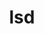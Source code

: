 ---
title: "lsd"
layout: cache
categories: [package, develop]
meta: {"compilers": ["apple-clang@=16.0.0", "gcc@=10.2.1", "gcc@=10.5.0", "gcc@=13.3.0", "gcc@=7.5.0"], "num_specs": 26, "num_specs_by_stack": {"developer-tools": 4, "developer-tools-aarch64-linux-gnu": 6, "developer-tools-darwin": 6, "developer-tools-manylinux2014": 1, "developer-tools-x86_64_v3-linux-gnu": 6, "root": 26}, "oss": ["centos7", "rhel8", "sequoia", "ubuntu18.04"], "platforms": ["darwin", "linux"], "stacks": ["developer-tools", "developer-tools-aarch64-linux-gnu", "developer-tools-darwin", "developer-tools-manylinux2014", "developer-tools-x86_64_v3-linux-gnu", "root"], "targets": ["aarch64", "x86_64_v3"], "versions": ["1.0.0"]}
spec_details: [{"compiler": "apple-clang@=16.0.0", "hash": "36fx2s5nur4xvlkpdancl4poxdbe67oz", "os": "sequoia", "platform": "darwin", "size": "-", "stacks": ["developer-tools-darwin", "root"], "target": "aarch64", "variants": ["build_system=cargo"], "versions": ["1.0.0"]}, {"compiler": "gcc@=13.3.0", "hash": "4ihc2iwuxs3hlbeel4xfydust6f5znzg", "os": "rhel8", "platform": "linux", "size": "-", "stacks": ["root"], "target": "aarch64", "variants": ["build_system=cargo"], "versions": ["1.0.0"]}, {"compiler": "gcc@=13.3.0", "hash": "5543ywjjndxg7xi6ruzr4h76zcjeg47u", "os": "rhel8", "platform": "linux", "size": "-", "stacks": ["developer-tools-aarch64-linux-gnu", "root"], "target": "aarch64", "variants": ["build_system=cargo"], "versions": ["1.0.0"]}, {"compiler": "gcc@=13.3.0", "hash": "cah7ggdrjlda2lkg4vingswrpsa6dcjs", "os": "rhel8", "platform": "linux", "size": "-", "stacks": ["developer-tools-aarch64-linux-gnu", "root"], "target": "aarch64", "variants": ["build_system=cargo"], "versions": ["1.0.0"]}, {"compiler": "apple-clang@=16.0.0", "hash": "csdod6xtm7jmg7gezkzbkt46ycbclu44", "os": "sequoia", "platform": "darwin", "size": "-", "stacks": ["developer-tools-darwin", "root"], "target": "aarch64", "variants": ["build_system=cargo"], "versions": ["1.0.0"]}, {"compiler": "gcc@=10.5.0", "hash": "dcnvsrfaapqgceuaw3q2xvpdbt26k7mz", "os": "centos7", "platform": "linux", "size": "-", "stacks": ["root"], "target": "x86_64_v3", "variants": ["build_system=cargo"], "versions": ["1.0.0"]}, {"compiler": "gcc@=10.2.1", "hash": "dscceuoytypwq3n2io4im6jspt4omcdd", "os": "centos7", "platform": "linux", "size": "-", "stacks": ["developer-tools-manylinux2014", "root"], "target": "x86_64_v3", "variants": ["build_system=cargo"], "versions": ["1.0.0"]}, {"compiler": "gcc@=10.5.0", "hash": "eozeaj3yhvegiafsb323wmkrt2tayuir", "os": "centos7", "platform": "linux", "size": "-", "stacks": ["developer-tools-x86_64_v3-linux-gnu", "root"], "target": "x86_64_v3", "variants": ["build_system=cargo"], "versions": ["1.0.0"]}, {"compiler": "apple-clang@=16.0.0", "hash": "fm5asih6uksmgr2tdvcqnprxysjvlixa", "os": "sequoia", "platform": "darwin", "size": "-", "stacks": ["developer-tools-darwin", "root"], "target": "aarch64", "variants": ["build_system=cargo"], "versions": ["1.0.0"]}, {"compiler": "gcc@=7.5.0", "hash": "grsqilaqfpxnlsjixvlecoc5irjh4l4n", "os": "ubuntu18.04", "platform": "linux", "size": "-", "stacks": ["developer-tools", "root"], "target": "x86_64_v3", "variants": ["build_system=cargo"], "versions": ["1.0.0"]}, {"compiler": "gcc@=10.5.0", "hash": "guoh7nor364qwtntuy2sxp5xzvtwzq7c", "os": "centos7", "platform": "linux", "size": "-", "stacks": ["developer-tools-x86_64_v3-linux-gnu", "root"], "target": "x86_64_v3", "variants": ["build_system=cargo"], "versions": ["1.0.0"]}, {"compiler": "gcc@=10.5.0", "hash": "j74r7h4qlzy2pvlvttdzw3quxpfnot3c", "os": "centos7", "platform": "linux", "size": "-", "stacks": ["developer-tools-x86_64_v3-linux-gnu", "root"], "target": "x86_64_v3", "variants": ["build_system=cargo"], "versions": ["1.0.0"]}, {"compiler": "gcc@=7.5.0", "hash": "letmmg6v4cfhnp4jlumrzhp67noazjzu", "os": "ubuntu18.04", "platform": "linux", "size": "-", "stacks": ["developer-tools", "root"], "target": "x86_64_v3", "variants": ["build_system=cargo"], "versions": ["1.0.0"]}, {"compiler": "gcc@=13.3.0", "hash": "mtfn62u7cdcfzfl5e3w6g2pp7wn6j5pr", "os": "rhel8", "platform": "linux", "size": "-", "stacks": ["developer-tools-aarch64-linux-gnu", "root"], "target": "aarch64", "variants": ["build_system=cargo"], "versions": ["1.0.0"]}, {"compiler": "gcc@=10.5.0", "hash": "mwgsfl4oq6bbtzux6w7jcgrdprzpt5s3", "os": "centos7", "platform": "linux", "size": "-", "stacks": ["developer-tools-x86_64_v3-linux-gnu", "root"], "target": "x86_64_v3", "variants": ["build_system=cargo"], "versions": ["1.0.0"]}, {"compiler": "gcc@=13.3.0", "hash": "ol6jk33zskd5gg3psuhpre2khcywr3lu", "os": "rhel8", "platform": "linux", "size": "-", "stacks": ["developer-tools-aarch64-linux-gnu", "root"], "target": "aarch64", "variants": ["build_system=cargo"], "versions": ["1.0.0"]}, {"compiler": "gcc@=13.3.0", "hash": "psh2rd6wzxdpgr4lm7ks5qjyqjmytcnm", "os": "rhel8", "platform": "linux", "size": "-", "stacks": ["developer-tools-aarch64-linux-gnu", "root"], "target": "aarch64", "variants": ["build_system=cargo"], "versions": ["1.0.0"]}, {"compiler": "gcc@=13.3.0", "hash": "szeefj6zvvgk3qjtey2tcscihardyiex", "os": "rhel8", "platform": "linux", "size": "-", "stacks": ["developer-tools-aarch64-linux-gnu", "root"], "target": "aarch64", "variants": ["build_system=cargo"], "versions": ["1.0.0"]}, {"compiler": "gcc@=7.5.0", "hash": "tmrf63bpyqmdecsumhqf66bl2mnuzcvs", "os": "ubuntu18.04", "platform": "linux", "size": "-", "stacks": ["developer-tools", "root"], "target": "x86_64_v3", "variants": ["build_system=cargo"], "versions": ["1.0.0"]}, {"compiler": "gcc@=7.5.0", "hash": "ubm5536mb47qpeusvhcppfcz2gwysm6s", "os": "ubuntu18.04", "platform": "linux", "size": "-", "stacks": ["developer-tools", "root"], "target": "x86_64_v3", "variants": ["build_system=cargo"], "versions": ["1.0.0"]}, {"compiler": "apple-clang@=16.0.0", "hash": "uj2f4yffpgyr4uheebqroccznehscat4", "os": "sequoia", "platform": "darwin", "size": "-", "stacks": ["developer-tools-darwin", "root"], "target": "aarch64", "variants": ["build_system=cargo"], "versions": ["1.0.0"]}, {"compiler": "gcc@=10.5.0", "hash": "var6d2ru5rlja3fs66w4mumr6akj3e7v", "os": "centos7", "platform": "linux", "size": "-", "stacks": ["developer-tools-x86_64_v3-linux-gnu", "root"], "target": "x86_64_v3", "variants": ["build_system=cargo"], "versions": ["1.0.0"]}, {"compiler": "apple-clang@=16.0.0", "hash": "vgidrzxlaln4b5fw64pnw6owkveue5jo", "os": "sequoia", "platform": "darwin", "size": "-", "stacks": ["root"], "target": "aarch64", "variants": ["build_system=cargo"], "versions": ["1.0.0"]}, {"compiler": "apple-clang@=16.0.0", "hash": "vlrcptz5c74m2sv5ippo3bb5acxwfvot", "os": "sequoia", "platform": "darwin", "size": "-", "stacks": ["developer-tools-darwin", "root"], "target": "aarch64", "variants": ["build_system=cargo"], "versions": ["1.0.0"]}, {"compiler": "gcc@=10.5.0", "hash": "wve2mklgs46pu3vqa6xdw2uvdzqmaotx", "os": "centos7", "platform": "linux", "size": "-", "stacks": ["developer-tools-x86_64_v3-linux-gnu", "root"], "target": "x86_64_v3", "variants": ["build_system=cargo"], "versions": ["1.0.0"]}, {"compiler": "apple-clang@=16.0.0", "hash": "yfujvovz6poonalb5qaub4ewyr56o7oi", "os": "sequoia", "platform": "darwin", "size": "-", "stacks": ["developer-tools-darwin", "root"], "target": "aarch64", "variants": ["build_system=cargo"], "versions": ["1.0.0"]}]
---